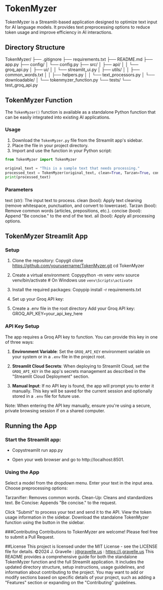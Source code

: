 # TokenMyzer

TokenMyzer is a Streamlit-based application designed to optimize text input for AI language models. It provides text preprocessing options to reduce token usage and improve efficiency in AI interactions.


## Directory Structure

TokenMyzer/
├── .gitignore
├── requirements.txt
├── README.md
├── app.py
├── config/
│   └── config.py
├── src/
│   ├── api/
│   │   └── groq_api.py
│   ├── ui/
│   │   └── streamlit_ui.py
│   ├── utils/
│   │   ├── common_words.txt
│   │   ├── helpers.py
│   │   └── text_processors.py
│   └── downloadable/
│       └── tokenmyzer_function.py
└── tests/
└── test_groq_api.py


## TokenMyzer Function

The `TokenMyzer()` function is available as a standalone Python function that can be easily integrated into existing AI applications.


### Usage

1. Download the `TokenMyzer.py` file from the Streamlit app's sidebar.
2. Place the file in your project directory.
3. Import and use the function in your Python script:

```python
from TokenMyzer import TokenMyzer

original_text = "This is a sample text that needs processing."
processed_text = TokenMyzer(original_text, clean=True, Tarzan=True, concise=True)
print(processed_text)
```

### Parameters

text (str): The input text to process.
clean (bool): Apply text cleaning (remove whitespace, punctuation, and convert to lowercase).
Tarzan (bool): Remove common words (articles, prepositions, etc.).
concise (bool): Append "Be concise." to the end of the text.
all (bool): Apply all processing options.

## TokenMyzer Streamlit App
### Setup

1.  Clone the repository:
Copygit clone https://github.com/yourusername/TokenMyzer.git
cd TokenMyzer

2.  Create a virtual environment:
Copypython -m venv venv
source venv/bin/activate  # On Windows use `venv\Scripts\activate`

3.  Install the required packages:
Copypip install -r requirements.txt

4.  Set up your Groq API key:

5.  Create a .env file in the root directory
Add your Groq API key: GROQ_API_KEY=your_api_key_here


### API Key Setup

The app requires a Groq API key to function. You can provide this key in one of three ways:

1. **Environment Variable**: Set the `GROQ_API_KEY` environment variable on your system or in a `.env` file in the project root.

2. **Streamlit Cloud Secrets**: When deploying to Streamlit Cloud, set the `GROQ_API_KEY` in the app's secrets management as described in the "Streamlit Cloud Deployment" section.

3. **Manual Input**: If no API key is found, the app will prompt you to enter it manually. This key will be saved for the current session and optionally stored in a `.env` file for future use.

Note: When entering the API key manually, ensure you're using a secure, private browsing session if on a shared computer.


## Running the App

### Start the Streamlit app:
- Copystreamlit run app.py

- Open your web browser and go to http://localhost:8501.

### Using the App

Select a model from the dropdown menu.
Enter your text in the input area.
Choose preprocessing options:

Tarzanifier: Removes common words.
Clean-Up: Cleans and standardizes text.
Be Concise: Appends "Be concise." to the request.


Click "Submit" to process your text and send it to the API.
View the token usage information in the sidebar.
Download the standalone TokenMyzer function using the button in the sidebar.

###Contributing
Contributions to TokenMyzer are welcome! Please feel free to submit a Pull Request.

##License
This project is licensed under the MIT License - see the LICENSE file for details.
©2024 J. Gravelle : j@gravelle.us : https://j.gravelle.us
This README provides a comprehensive guide for both the standalone TokenMyzer function and the full Streamlit application. It includes the updated directory structure, setup instructions, usage guidelines, and information about contributing to the project. You may want to add or modify sections based on specific details of your project, such as adding a "Features" section or expanding on the "Contributing" guidelines.

